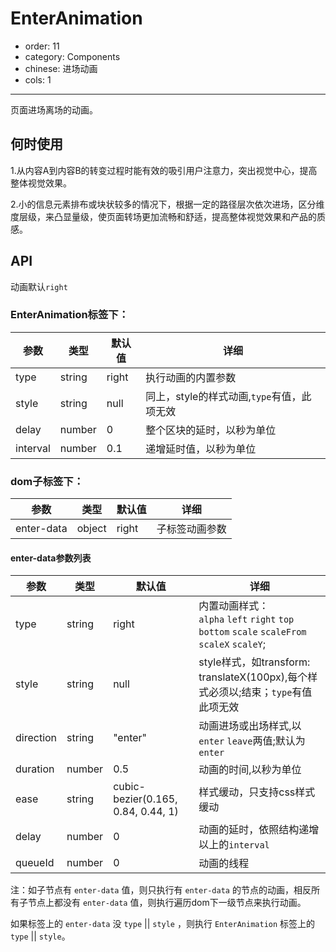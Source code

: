 # EnterAnimation

- order: 11
- category: Components
- chinese: 进场动画
- cols: 1

---

页面进场离场的动画。

## 何时使用

1.从内容A到内容B的转变过程时能有效的吸引用户注意力，突出视觉中心，提高整体视觉效果。

2.小的信息元素排布或块状较多的情况下，根据一定的路径层次依次进场，区分维度层级，来凸显量级，使页面转场更加流畅和舒适，提高整体视觉效果和产品的质感。

## API

动画默认`right`

### EnterAnimation标签下：

|参数             |类型    |默认值        |详细                                                 |
|-----------------|-------|-------------|----------------------------------------------------|
|type             |string |right  |执行动画的内置参数  |
|style            |string |null   |同上，style的样式动画,`type`有值，此项无效|
|delay            |number |0      |整个区块的延时，以秒为单位|
|interval         |number |0.1    |递增延时值，以秒为单位|

### dom子标签下：

|参数             |类型    |默认值      |详细                                                 |
|-----------------|-------|-----------|----------------------------------------------------|
|enter-data       |object | right     |子标签动画参数|

#### enter-data参数列表

|参数              |类型             |默认值           |详细                                                 |
|-----------------|-----------------|----------------|----------------------------------------------------|
|type             |string          |right           |内置动画样式：<br/> `alpha` `left` `right` `top` `bottom` `scale` `scaleFrom` `scaleX` `scaleY`;|
|style            |string          |null            |style样式，如transform: translateX(100px),每个样式必须以;结束；`type`有值此项无效|
|direction        |string          |"enter"         |动画进场或出场样式,以 `enter` `leave`两值;默认为 `enter`|
|duration         |number          |0.5             |动画的时间,以秒为单位|
|ease             |string          |cubic-bezier(0.165, 0.84, 0.44, 1)|样式缓动，只支持css样式缓动|
|delay            |number          |0               |动画的延时，依照结构递增以上的`interval`|
|queueId          |number          |0               |动画的线程|

注：如子节点有 `enter-data` 值，则只执行有 `enter-data` 的节点的动画，相反所有子节点上都没有 `enter-data` 值，则执行遍历dom下一级节点来执行动画。

如果标签上的 `enter-data` 没 `type` || `style` ，则执行 `EnterAnimation` 标签上的 `type` || `style`。
